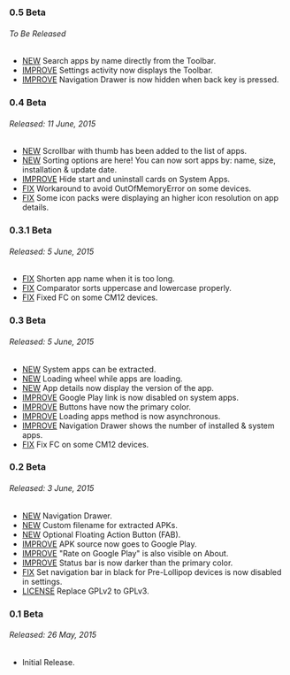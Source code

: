 ### 0.5 Beta
###### To Be Released
* [NEW](https://github.com/javiersantos/MLManager/pull/13) Search apps by name directly from the Toolbar.
* [IMPROVE](https://github.com/javiersantos/MLManager/commit/4d9899c1fad47f5021df368821687e6787f02f7a) Settings activity now displays the Toolbar. 
* [IMPROVE](https://github.com/javiersantos/MLManager/commit/6de90364bbef110f36df9a9167013d6e59ab92ef) Navigation Drawer is now hidden when back key is pressed. 

### 0.4 Beta
###### Released: 11 June, 2015
* [NEW](https://github.com/javiersantos/MLManager/pull/11) Scrollbar with thumb has been added to the list of apps.
* [NEW](https://github.com/javiersantos/MLManager/pull/9) Sorting options are here! You can now sort apps by: name, size, installation & update date.
* [IMPROVE](https://github.com/javiersantos/MLManager/commit/a585cfb40aa49e992a7030c4eb92d6d72f231cee) Hide start and uninstall cards on System Apps.
* [FIX](https://github.com/javiersantos/MLManager/commit/2054330fef10c49bf8287f8fc04ac4b1d537bdf3) Workaround to avoid OutOfMemoryError on some devices.
* [FIX](https://github.com/javiersantos/MLManager/commit/6389260c14b932e82993bfc087c2b86439fa4bef) Some icon packs were displaying an higher icon resolution on app details.

### 0.3.1 Beta
###### Released: 5 June, 2015
* [FIX](https://github.com/javiersantos/MLManager/commit/1f2abd5aaf322e05cd256bfde9fe4246ae5086e9) Shorten app name when it is too long.
* [FIX](https://github.com/javiersantos/MLManager/commit/b015098c9584ab15a906857c96462e46860fc0a4) Comparator sorts uppercase and lowercase properly.
* [FIX](https://github.com/javiersantos/MLManager/commit/972ea4cc7970456b4b8ac0db6aa980b645c918ae) Fixed FC on some CM12 devices. 

### 0.3 Beta
###### Released: 5 June, 2015
* [NEW](https://github.com/javiersantos/MLManager/pull/5) System apps can be extracted.
* [NEW](https://github.com/javiersantos/MLManager/commit/2f195498c872cae9e2b764aa3c4f3010187730ba) Loading wheel while apps are loading.
* [NEW](https://github.com/javiersantos/MLManager/commit/3300d9353d99c35f361bfa50d259768d8b809a5e) App details now display the version of the app.
* [IMPROVE](https://github.com/javiersantos/MLManager/commit/951afe1a6b38bee17f842ecbede07bd726bc7be1) Google Play link is now disabled on system apps.
* [IMPROVE](https://github.com/javiersantos/MLManager/commit/26df5dd4b008fa875cbec628c29a2f1017c50c20) Buttons have now the primary color.
* [IMPROVE](https://github.com/javiersantos/MLManager/commit/1bb8e4d80fec3919d56cd68f3e380c77a99202d1) Loading apps method is now asynchronous.
* [IMPROVE](https://github.com/javiersantos/MLManager/commit/4b5e1fb97053461d41882bcc7f24b4b6f1b52498) Navigation Drawer shows the number of installed & system apps.
* [FIX](https://github.com/javiersantos/MLManager/commit/3df2434b2471d992b07ce0a5731bcfa24a7cd2c0) Fix FC on some CM12 devices.

### 0.2 Beta
###### Released: 3 June, 2015
* [NEW](https://github.com/javiersantos/MLManager/commit/a1c078a576e95306d3d60e3761957ce9ee538ed4) Navigation Drawer.
* [NEW](https://github.com/javiersantos/MLManager/commit/40d59d2f80ec370ce43e68738709d5a8da9727be) Custom filename for extracted APKs.
* [NEW](https://github.com/javiersantos/MLManager/commit/193e3ef5399686b2322f5d8d02498bd7d784ad8b) Optional Floating Action Button (FAB).
* [IMPROVE](https://github.com/javiersantos/MLManager/commit/be20f3b7d935472c743039ffd104865e48bbffe4) APK source now goes to Google Play.
* [IMPROVE](https://github.com/javiersantos/MLManager/commit/e40b4bb1f3480f40563b0260ea816b5b652c4c34) "Rate on Google Play" is also visible on About.
* [IMPROVE](https://github.com/javiersantos/MLManager/commit/d203c640b2c44a6a54fb0eb8392f46ed1758cd29) Status bar is now darker than the primary color.
* [FIX](https://github.com/javiersantos/MLManager/commit/d40d104aa09842e171054ae73ea9d2e549ccfd19) Set navigation bar in black for Pre-Lollipop devices is now disabled in settings.
* [LICENSE](https://github.com/javiersantos/MLManager/commit/04c7c4ef13596a299eb5a9da0adca061db1454dd) Replace GPLv2 to GPLv3.


### 0.1 Beta
###### Released: 26 May, 2015
* Initial Release.

